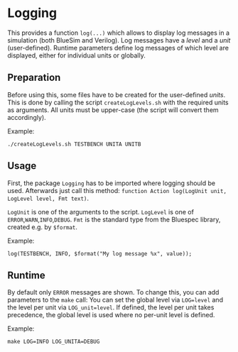 # Logging

This provides a function `log(...)` which allows to display log messages in a simulation (both BlueSim and Verilog).
Log messages have a *level* and a *unit* (user-defined). Runtime parameters define log messages of which level are displayed, either for individual units or globally.

## Preparation

Before using this, some files have to be created for the user-defined *units*. This is done by calling the script `createLogLevels.sh` with the required units as arguments. All units must be upper-case (the script will convert them accordingly).

Example:
```
./createLogLevels.sh TESTBENCH UNITA UNITB
``` 

## Usage

First, the package `Logging` has to be imported where logging should be used.
Afterwards just call this method: `function Action log(LogUnit unit, LogLevel level, Fmt text)`.

`LogUnit` is one of the arguments to the script.
`LogLevel` is one of `ERROR`,`WARN`,`INFO`,`DEBUG`.
`Fmt` is the standard type from the Bluespec library, created e.g. by `$format`.

Example:
```
log(TESTBENCH, INFO, $format("My log message %x", value));
```

## Runtime

By default only `ERROR` messages are shown. To change this, you can add parameters to the `make` call:
You can set the global level via `LOG=level` and the level per unit via `LOG_unit=level`. If defined, the level per unit takes precedence, the global level is used where no per-unit level is defined.

Example:
```
make LOG=INFO LOG_UNITA=DEBUG
```